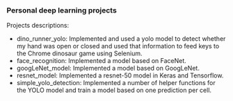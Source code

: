 ### Personal deep learning projects

Projects descriptions: 
- dino_runner_yolo: Implemented and used a yolo model to detect whether my hand was open or closed and used that information to feed keys to the Chrome dinosaur game using Selenium.
- face_recognition: Implemented a model based on FaceNet.
- googLeNet_model: Implemented a model based on GoogLeNet.
- resnet_model: Implemented a resnet-50 model in Keras and Tensorflow.
- simple_yolo_detection: Implemented a number of helper functions for the YOLO model and train a model based on one prediction per cell.
